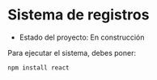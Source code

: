 <h1> Sistema de registros</h1>

- Estado del proyecto: En construcción

Para ejecutar el sistema, debes poner:

```npm install react```
